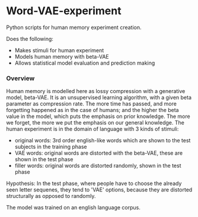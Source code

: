 # Word-VAE-experiment

Python scripts for human memory experiment creation. 

Does the following: 
- Makes stimuli for human experiment
- Models human memory with beta-VAE 
- Allows statistical model evaluation and prediction making

### Overview

Human memory is modelled here as lossy compression with a generative model, beta-VAE. It is an unsupervised learning algorithm, with a given beta parameter as compression rate. The more time has passed, and more forgetting happened as in the case of humans; and the higher the beta value in the model, which puts the emphasis on prior knowledge. The more we forget, the more we put the emphasis on our general knowledge.
The human experiment is in the domain of language with 3 kinds of stimuli:
- original words: 3rd order english-like words which are shown to the test subjects in the training phase
- VAE words: original words are distorted with the beta-VAE, these are shown in the test phase
- filler words: original words are distorted randomly, shown in the test phase

Hypothesis: In the test phase, where people have to choose the already seen letter sequenes, they tend to 'VAE' options, because they are distorted structurally as opposed to randomly. 

The model was trained on an english language corpus. 
